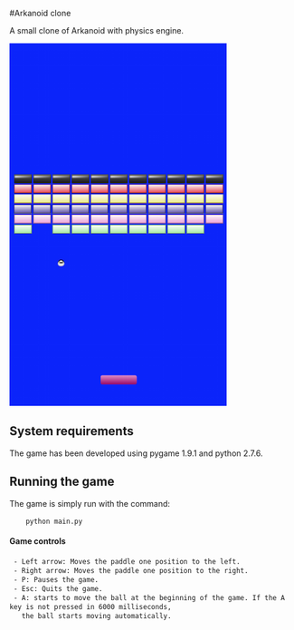 #Arkanoid clone

A small clone of Arkanoid with physics engine.

![Alt text](/screenshots/screen0.png?raw=true)

## System requirements

The game has been developed using pygame 1.9.1 and python 2.7.6.

## Running the game

The game is simply run with the command:

```
    python main.py
```

#### Game controls

     - Left arrow: Moves the paddle one position to the left.
     - Right arrow: Moves the paddle one position to the right. 
     - P: Pauses the game.
     - Esc: Quits the game.
     - A: starts to move the ball at the beginning of the game. If the A key is not pressed in 6000 milliseconds,
       the ball starts moving automatically. 

